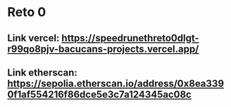# Reto 0 #
## Link vercel: https://speedrunethreto0dlgt-r99qo8pjv-bacucans-projects.vercel.app/
## Link etherscan: https://sepolia.etherscan.io/address/0x8ea3390f1af554216f86dce5e3c7a124345ac08c

